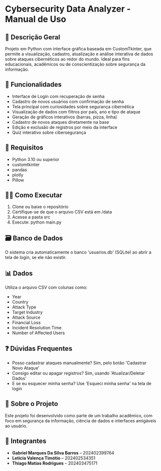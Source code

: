 # Cybersecurity Data Analyzer - Manual de Uso #

## 🔐 Descrição Geral ##

Projeto em Python com interface gráfica baseada em CustomTkinter, que permite a visualização, cadastro, atualização e análise interativa de dados sobre ataques cibernéticos ao redor do mundo. Ideal para fins educacionais, acadêmicos ou de conscientização sobre segurança da informação.

## 🚀 Funcionalidades ##

* Interface de Login com recuperação de senha
* Cadastro de novos usuários com confirmação de senha
* Tela principal com curiosidades sobre segurança cibernética
* Visualização de dados com filtros por país, ano e tipo de ataque
* Geração de gráficos interativos (barras, pizza, linha)
* Cadastro de novos ataques diretamente na base
* Edição e exclusão de registros por meio da interface
* Quiz interativo sobre cibersegurança

## 🧰 Requisitos ##

* Python 3.10 ou superior
* customtkinter
* pandas
* plotly
* Pillow

## 🧑‍💻 Como Executar ##

1. Clone ou baixe o repositório
2. Certifique-se de que o arquivo CSV está em /data
3. Acesse a pasta src
4. Execute: python main.py

## 🗃️ Banco de Dados ##

O sistema cria automaticamente o banco 'usuarios.db' (SQLite) ao abrir a tela de login, se ele não existir.

## 📊 Dados ##

Utiliza o arquivo CSV com colunas como:
- Year
- Country
- Attack Type
- Target Industry
- Attack Source
- Financial Loss
- Incident Resolution Time
- Number of Affected Users

## ❓ Dúvidas Frequentes ##

* Posso cadastrar ataques manualmente? Sim, pelo botão 'Cadastrar Novo Ataque'
* Consigo editar ou apagar registros? Sim, usando 'Atualizar/Deletar Dados'
* E se eu esquecer minha senha? Use 'Esqueci minha senha' na tela de login

## 🧠 Sobre o Projeto ##

Este projeto foi desenvolvido como parte de um trabalho acadêmico, com foco em segurança da informação, ciência de dados e interfaces amigáveis ao usuário.

## 👥 Integrantes ##

- **Gabriel Marques Da Silva Barros** – 202402399764  
- **Letícia Valença Timótio** – 202402534351  
- **Thiago Matias Rodrigues** – 202403475171  
